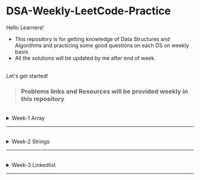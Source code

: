 # DSA-Weekly-LeetCode-Practice

Hello Learners!

- This repository is for getting knowledge of Data Structures and Algorithms and practicing some good questions on each DS on weekly basis.
- All the solutions will be updated by me after end of week.

<br/>
Let's get started!

<br/>

> ### Problems links and Resources will be provided weekly in this repository

<br/>

<details>

<summary> Week-1 Array</summary>
<br/>
<blockquote>
<details>
<summary>Learning Resources</summary>

- Array Data Structre [(Best Article)](https://www.scaler.com/topics/data-structures/array-data-structure/)

- If after reading this article you are still not getting the concept then practice easy questions on HackerRank to get an Idea.

- Now you can practice these questions.

</details>
</blockquote>
</br>

> **Easy**

<ul>
<li>
<details>
<summary>Problems</summary>

- Problem 1 **[Link](https://leetcode.com/problems/two-sum/)**

- Problem 2 **[Link](https://leetcode.com/problems/best-time-to-buy-and-sell-stock/)**

- Problem 3 **[Link](https://leetcode.com/problems/merge-sorted-array/)**
- Problem 4 **[Link](https://leetcode.com/problems/move-zeroes/)**
- Problem 5 **[Link](https://leetcode.com/problems/best-time-to-buy-and-sell-stock-ii/)**
- Problem 6 **[Link](https://leetcode.com/problems/running-sum-of-1d-array/)**
- Problem 7 **[Link](https://leetcode.com/problems/find-pivot-index/)**
- Problem 8 **[Link](https://leetcode.com/problems/majority-element/)**
- Problem 9 **[Link](https://leetcode.com/problems/fibonacci-number/)**

- Problem 10 **[Link](https://leetcode.com/problems/squares-of-a-sorted-array/)**

- Problem 11 **[Link](https://leetcode.com/problems/pascals-triangle/)**

- Problem 12 **[Link](https://leetcode.com/problems/remove-duplicates-from-sorted-array/)**

</details>
</li>
</ul>

> Medium

<ul>
<li>
<details>
<summary>Problems</summary>

- Problem 1 **[Link](https://leetcode.com/problems/merge-intervals/)**

- Problem 2 **[Link](https://leetcode.com/problems/3sum/)**

- Problem 3 **[Link](https://leetcode.com/problems/product-of-array-except-self/)**
- Problem 4 **[Link](https://leetcode.com/problems/insert-delete-getrandom-o1/)**
- Problem 5 **[Link](https://leetcode.com/problems/subarray-sum-equals-k/)**
- Problem 6 **[Link](https://leetcode.com/problems/next-permutation/)**
- Problem 7 **[Link](https://leetcode.com/problems/spiral-matrix/)**
- Problem 8 **[Link](https://leetcode.com/problems/container-with-most-water/)**
- Problem 9 **[Link](https://leetcode.com/problems/rotate-image/)**
- Problem 10 **[Link](https://leetcode.com/problems/word-search/)** (Requires Knowledge of DFS and BFS -> You may leave this problem or learn BFS and DFS)

</details>
</li>
</ul>

> Hard

<ul>
<li>
<details>
<summary>Problems</summary>

- Problem 1 **[Link](https://leetcode.com/problems/first-missing-positive/)**

- Problem 2 **[Link](https://leetcode.com/problems/largest-rectangle-in-histogram/)**

- Problem 3 **[Link](https://leetcode.com/problems/insert-delete-getrandom-o1-duplicates-allowed/)**
- Problem 4 **[Link](https://leetcode.com/problems/best-time-to-buy-and-sell-stock-iii/)**
- Problem 5 **[Link](https://leetcode.com/problems/max-value-of-equation/)**
</details>
</li>
</ul>

> Extra Problems

<ul>
<li>
<details>
<summary>Problems</summary>

- Problem 1 **[Link](https://leetcode.com/problems/3sum-closest/)**

- Problem 2 **[Link](https://leetcode.com/problems/game-of-life/)**

- Problem 3 **[Link](https://leetcode.com/problems/pairs-of-songs-with-total-durations-divisible-by-60/)**
- Problem 4 **[Link](https://leetcode.com/problems/4sum/)**
- Problem 5 **[Link](https://leetcode.com/problems/find-the-duplicate-number/)**
- Problem 6 **[Link](https://leetcode.com/problems/combination-sum/)**
- Problem 7 **[Link](https://leetcode.com/problems/jump-game-ii/)**
- Problem 8 **[Link](https://leetcode.com/problems/maximum-points-you-can-obtain-from-cards/)**
- Problem 9 **[Link](https://leetcode.com/problems/maximum-area-of-a-piece-of-cake-after-horizontal-and-vertical-cuts/)**
- Problem 10 **[Link](https://leetcode.com/problems/max-area-of-island/)**
- Problem 11 **[Link](https://leetcode.com/problems/find-all-duplicates-in-an-array/)**
- Problem 12 **[Link](https://leetcode.com/problems/k-diff-pairs-in-an-array/)**
- Problem 13 **[Link](https://leetcode.com/problems/subsets/)**
- Problem 14 **[Link](https://leetcode.com/problems/invalid-transactions/)**
- Problem 15 **[Link](https://leetcode.com/problems/jump-game/)**
- Problem 16 **[Link](https://leetcode.com/problems/subarray-sums-divisible-by-k/)**
</details>
</li>
</ul>

</details>

---

<br/>

<details>

<summary> Week-2 Strings</summary>
<br/>
<blockquote>
<details>
<summary>Learning Resources</summary>

- String Data Structre [(Best Article)](https://www.scaler.com/topics/data-structures/string-in-data-structure/)

- Read this article and if still you have doubts then practice some easy questions on hackerrank.

- Now you can practice these questions.

</details>
</blockquote>
</br>

> **Easy**

<ul>
<li>
<details>
<summary>Problems</summary>

- Problem 1 **[Link](https://leetcode.com/problems/add-strings/)**

- Problem 2 **[Link](https://leetcode.com/problems/longest-common-prefix/)**

- Problem 3 **[Link](https://leetcode.com/problems/valid-palindrome-ii/)**
- Problem 4 **[Link](https://leetcode.com/problems/roman-to-integer/)**
- Problem 5 **[Link](https://leetcode.com/problems/implement-strstr/)**

</details>
</li>
</ul>

> Medium

<ul>
<li>
<details>
<summary>Problems</summary>

- Problem 1 **[Link](https://leetcode.com/problems/longest-substring-without-repeating-characters/)**

- Problem 2 **[Link](https://leetcode.com/problems/minimum-remove-to-make-valid-parentheses/)**

- Problem 3 **[Link](https://leetcode.com/problems/longest-palindromic-substring/)**
- Problem 4 **[Link](https://leetcode.com/problems/group-anagrams/)**
- Problem 5 **[Link](https://leetcode.com/problems/generate-parentheses/)**
- Problem 6 **[Link](https://leetcode.com/problems/basic-calculator-ii/)**
- Problem 7 **[Link](https://leetcode.com/problems/integer-to-roman/)**
- Problem 8 **[Link](https://leetcode.com/problems/reverse-words-in-a-string/)**
- Problem 9 **[Link](https://leetcode.com/problems/simplify-path/)**
- Problem 10 **[Link](https://leetcode.com/problems/zigzag-conversion/)**

</details>
</li>
</ul>

> Hard

<ul>
<li>
<details>
<summary>Problems</summary>

- Problem 1 **[Link](https://leetcode.com/problems/text-justification/)**

- Problem 2 **[Link](https://leetcode.com/problems/integer-to-english-words/)**

- Problem 3 **[Link](https://leetcode.com/problems/minimum-window-substring/)**
- Problem 4 **[Link](https://leetcode.com/problems/valid-number/)**
- Problem 5 **[Link](https://leetcode.com/problems/distinct-subsequences/)**
</details>
</li>
</ul>

> Extra Problems

<ul>
<li>
<details>
<summary>Problems</summary>

- Problem 1 **[Link](https://leetcode.com/problems/smallest-range-covering-elements-from-k-lists/)**

- Problem 2 **[Link](https://leetcode.com/problems/substring-with-concatenation-of-all-words/)**

</details>
</li>
</ul>

</details>

---

<br/>

<details>

<summary> Week-3 Linkedlist</summary>
<br/>
<blockquote>
<details>
<summary>Learning Resources</summary>

- String Data Structre [(Best Article)](https://www.interviewbit.com/courses/programming/topics/linked-lists/)

- Read this article and if still you have doubts then practice some easy questions on hackerrank.

- Now you can practice these questions.

</details>
</blockquote>
</br>

> **Easy**

<ul>
<li>
<details>
<summary>Problems</summary>

- Problem 1 **[Link](https://leetcode.com/problems/delete-node-in-a-linked-list/)**

- Problem 2 **[Link](https://leetcode.com/problems/middle-of-the-linked-list/)**

- Problem 3 **[Link](https://leetcode.com/problems/convert-binary-number-in-a-linked-list-to-integer/)**
- Problem 4 **[Link](https://leetcode.com/problems/design-hashset/)**
- Problem 5 **[Link](https://leetcode.com/problems/design-hashmap/)**
- Problem 6 **[Link](https://leetcode.com/problems/reverse-linked-list/)**

- Problem 7 **[Link](https://leetcode.com/problems/merge-two-sorted-lists/)**

- Problem 8 **[Link](https://leetcode.com/problems/remove-duplicates-from-sorted-list/)**
- Problem 9 **[Link](https://leetcode.com/problems/intersection-of-two-linked-lists/)**
- Problem 10 **[Link](https://leetcode.com/problems/linked-list-cycle/)**
- Problem 11 **[Link](https://leetcode.com/problems/palindrome-linked-list/)**
- Problem 12 **[Link](https://leetcode.com/problems/remove-linked-list-elements/)**

</details>
</li>
</ul>

> Medium

<ul>
<li>
<details>
<summary>Problems</summary>

- Problem 1 **[Link](https://leetcode.com/problems/add-two-numbers)**

- Problem 2 **[Link](https://leetcode.com/problems/remove-nth-node-from-end-of-list)**

- Problem 3 **[Link](https://leetcode.com/problems/swap-nodes-in-pairs)**
- Problem 4 **[Link](https://leetcode.com/problems/rotate-list)**
- Problem 5 **[Link](https://leetcode.com/problems/remove-duplicates-from-sorted-list-ii)**
- Problem 6 **[Link](https://leetcode.com/problems/partition-list)**
- Problem 7 **[Link](https://leetcode.com/problems/reverse-linked-list-ii)**
- Problem 8 **[Link](https://leetcode.com/problems/convert-sorted-list-to-binary-search-tree)**
- Problem 9 **[Link](https://leetcode.com/problems/flatten-binary-tree-to-linked-list)**
- Problem 10 **[Link](https://leetcode.com/problems/populating-next-right-pointers-in-each-node-ii)**

</details>
</li>
</ul>

> Hard

<ul>
<li>
<details>
<summary>Problems</summary>

- Problem 1 **[Link](https://leetcode.com/problems/design-skiplist)**

- Problem 2 **[Link](https://leetcode.com/problems/lfu-cache)**

- Problem 3 **[Link](https://leetcode.com/problems/all-oone-data-structure)**
- Problem 4 **[Link](https://leetcode.com/problems/reverse-nodes-in-k-group)**
- Problem 5 **[Link](https://leetcode.com/problems/merge-k-sorted-lists)**
</details>
</li>
</ul>

> Extra Problems

<ul>
<li>
<details>
<summary>Problems</summary>

- Problem 1 **[Link](https://leetcode.com/problems/copy-list-with-random-pointer)**

- Problem 2 **[Link](https://leetcode.com/problems/linked-list-cycle-ii)**
- Problem 3 **[Link](https://leetcode.com/problems/reorder-list)**

- Problem 4 **[Link](https://leetcode.com/problems/lru-cache)**
- Problem 5 **[Link](https://leetcode.com/problems/insertion-sort-list)**

- Problem 6 **[Link](https://leetcode.com/problems/sort-list)**
- Problem 7 **[Link](https://leetcode.com/problems/odd-even-linked-list)**

- Problem 8 **[Link](https://leetcode.com/problems/design-twitter)**
- Problem 9 **[Link](https://leetcode.com/problems/linked-list-components)**

- Problem 10 **[Link](https://leetcode.com/problems/merge-in-between-linked-lists)**

</details>
</li>
</ul>

</details>

---
